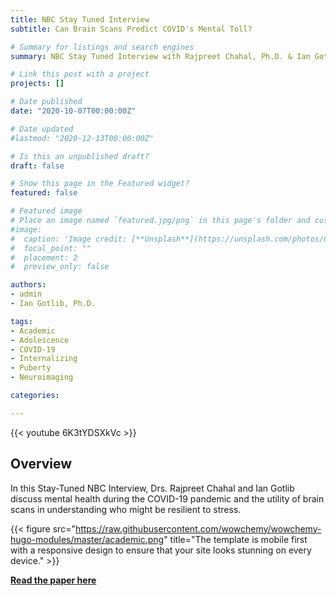 ```yaml
---
title: NBC Stay Tuned Interview 
subtitle: Can Brain Scans Predict COVID's Mental Toll?

# Summary for listings and search engines
summary: NBC Stay Tuned Interview with Rajpreet Chahal, Ph.D. & Ian Gotlib, Ph.D. on 10/05/2020. Aired on SnapChat News on 10/07/2020

# Link this post with a project
projects: []

# Date published
date: "2020-10-07T00:00:00Z"

# Date updated
#lastmod: "2020-12-13T00:00:00Z"

# Is this an unpublished draft?
draft: false

# Show this page in the Featured widget?
featured: false

# Featured image
# Place an image named `featured.jpg/png` in this page's folder and customize its options here.
#image:
#  caption: 'Image credit: [**Unsplash**](https://unsplash.com/photos/CpkOjOcXdUY)'
#  focal_point: ""
#  placement: 2
#  preview_only: false

authors:
- admin
- Ian Gotlib, Ph.D.

tags:
- Academic
- Adolescence
- COVID-19
- Internalizing
- Puberty
- Neuroimaging

categories:

---
```


{{< youtube 6K3tYDSXkVc >}}


## Overview

In this Stay-Tuned NBC Interview, Drs. Rajpreet Chahal and Ian Gotlib discuss mental health during the COVID-19 pandemic and the utility of brain scans in understanding who might be resilient to stress.

{{< figure src="https://raw.githubusercontent.com/wowchemy/wowchemy-hugo-modules/master/academic.png" title="The template is mobile first with a responsive design to ensure that your site looks stunning on every device." >}}

[**Read the paper here**](https://www.ncbi.nlm.nih.gov/pmc/articles/PMC7455201/)

